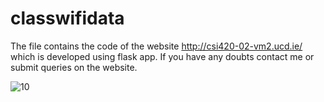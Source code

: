 # classwifidata
The file contains the code of the website http://csi420-02-vm2.ucd.ie/ which is developed using flask app.
If you have any doubts contact me or submit queries on the website.

![10](https://cloud.githubusercontent.com/assets/22956669/24590236/a74effc8-17e1-11e7-9a8a-85cc407c987d.JPG)
